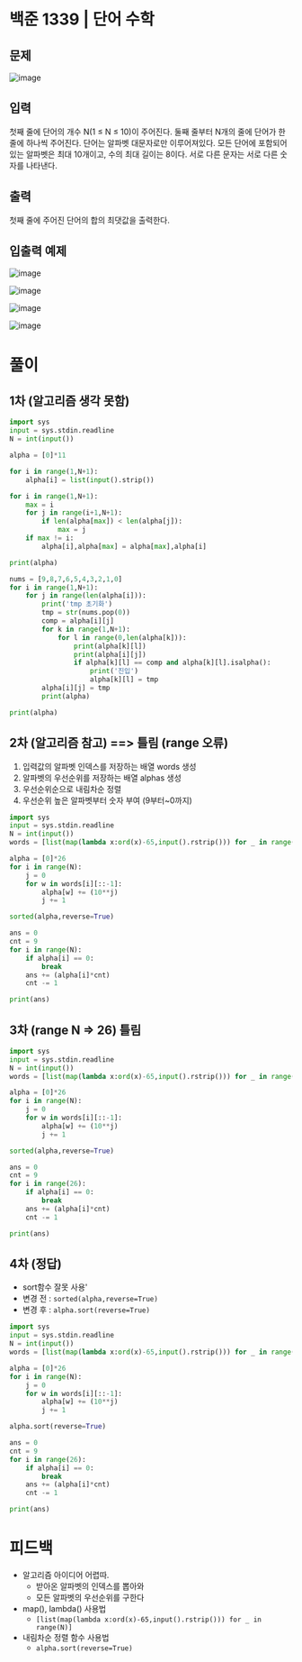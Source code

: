# 백준 1339 | 단어 수학
## 문제 
![image](https://user-images.githubusercontent.com/62331803/95766535-5e5f8480-0cee-11eb-955c-1ddcd8985545.png)

## 입력
첫째 줄에 단어의 개수 N(1 ≤ N ≤ 10)이 주어진다. 둘째 줄부터 N개의 줄에 단어가 한 줄에 하나씩 주어진다. 단어는 알파벳 대문자로만 이루어져있다. 모든 단어에 포함되어 있는 알파벳은 최대 10개이고, 수의 최대 길이는 8이다. 서로 다른 문자는 서로 다른 숫자를 나타낸다.

## 출력
첫째 줄에 주어진 단어의 합의 최댓값을 출력한다.

## 입출력 예제
![image](https://user-images.githubusercontent.com/62331803/95766604-76370880-0cee-11eb-9067-9fe35d7112c6.png)
<br>

![image](https://user-images.githubusercontent.com/62331803/95766617-7cc58000-0cee-11eb-92cb-1a60341b7d2d.png)
<br>

![image](https://user-images.githubusercontent.com/62331803/95766629-8222ca80-0cee-11eb-92fa-26a7a5e90c37.png)
<br>

![image](https://user-images.githubusercontent.com/62331803/95766637-86e77e80-0cee-11eb-831d-20bd33c2033b.png)

# 풀이 
## 1차 (알고리즘 생각 못함)
```python
import sys
input = sys.stdin.readline
N = int(input())

alpha = [0]*11

for i in range(1,N+1):
    alpha[i] = list(input().strip())

for i in range(1,N+1):
    max = i
    for j in range(i+1,N+1):
        if len(alpha[max]) < len(alpha[j]):
            max = j
    if max != i:
        alpha[i],alpha[max] = alpha[max],alpha[i]

print(alpha)

nums = [9,8,7,6,5,4,3,2,1,0]
for i in range(1,N+1):
    for j in range(len(alpha[i])):
        print('tmp 초기화')
        tmp = str(nums.pop(0))
        comp = alpha[i][j]
        for k in range(1,N+1):
            for l in range(0,len(alpha[k])):
                print(alpha[k][l])
                print(alpha[i][j])
                if alpha[k][l] == comp and alpha[k][l].isalpha():
                    print('진입')
                    alpha[k][l] = tmp
        alpha[i][j] = tmp
        print(alpha)

print(alpha)
```

## 2차 (알고리즘 참고) ==> 틀림 (range 오류)
1) 입력값의 알파벳 인덱스를 저장하는 배열 words 생성
2) 알파벳의 우선순위를 저장하는 배열 alphas 생성
3) 우선순위순으로 내림차순 정렬
4) 우선순위 높은 알파벳부터 숫자 부여 (9부터~0까지)


```python
import sys
input = sys.stdin.readline
N = int(input())
words = [list(map(lambda x:ord(x)-65,input().rstrip())) for _ in range(N)]

alpha = [0]*26
for i in range(N):
    j = 0
    for w in words[i][::-1]:
        alpha[w] += (10**j)
        j += 1

sorted(alpha,reverse=True)

ans = 0
cnt = 9
for i in range(N):
    if alpha[i] == 0:
        break
    ans += (alpha[i]*cnt)
    cnt -= 1

print(ans)
```

## 3차 (range N => 26) 틀림
```python 
import sys
input = sys.stdin.readline
N = int(input())
words = [list(map(lambda x:ord(x)-65,input().rstrip())) for _ in range(N)]

alpha = [0]*26
for i in range(N):
    j = 0
    for w in words[i][::-1]:
        alpha[w] += (10**j)
        j += 1

sorted(alpha,reverse=True)

ans = 0
cnt = 9
for i in range(26):
    if alpha[i] == 0:
        break
    ans += (alpha[i]*cnt)
    cnt -= 1

print(ans)
```

## 4차 (정답)
- sort함수 잘못 사용'
- 변경 전 :
`sorted(alpha,reverse=True)`
- 변경 후 :
`alpha.sort(reverse=True)`
```python
import sys
input = sys.stdin.readline
N = int(input())
words = [list(map(lambda x:ord(x)-65,input().rstrip())) for _ in range(N)]

alpha = [0]*26
for i in range(N):
    j = 0
    for w in words[i][::-1]:
        alpha[w] += (10**j)
        j += 1

alpha.sort(reverse=True)

ans = 0
cnt = 9
for i in range(26):
    if alpha[i] == 0:
        break
    ans += (alpha[i]*cnt)
    cnt -= 1

print(ans)
```

# 피드백
- 알고리즘 아이디어 어렵따.
    - 받아온 알파벳의 인덱스를 뽑아와
    - 모든 알파벳의 우선순위를 구한다
- map(), lambda() 사용법
    - `[list(map(lambda x:ord(x)-65,input().rstrip())) for _ in range(N)]`
- 내림차순 정렬 함수 사용법
    - `alpha.sort(reverse=True)`
